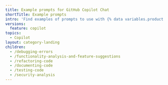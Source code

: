 ```yaml
---
title: Example prompts for GitHub Copilot Chat
shortTitle: Example prompts
intro: 'Find examples of prompts to use with {% data variables.product.prodname_copilot_chat %}.'
versions:
  feature: copilot
topics:
  - Copilot
layout: category-landing
children:
  - /debugging-errors
  - /functionality-analysis-and-feature-suggestions
  - /refactoring-code
  - /documenting-code
  - /testing-code
  - /security-analysis
---
```


